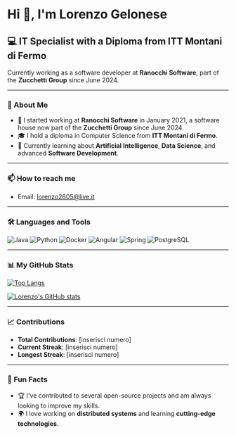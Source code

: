 # Hi 👋, I'm Lorenzo Gelonese

## 💻 IT Specialist with a Diploma from ITT Montani di Fermo

Currently working as a software developer at **Ranocchi Software**, part of the **Zucchetti Group** since June 2024.

---

### 🔧 About Me

- 💼 I started working at **Ranocchi Software** in January 2021, a software house now part of the **Zucchetti Group** since June 2024.
- 🎓 I hold a diploma in Computer Science from **ITT Montani di Fermo**.
- 🚀 Currently learning about **Artificial Intelligence**, **Data Science**, and advanced **Software Development**.

---

### 📫 How to reach me

- Email: [lorenzo2605@live.it](mailto:lorenzo2605@live.it)

---

### 🛠️ Languages and Tools

<p align="left">
  <img src="https://img.shields.io/badge/-Java-red?style=flat-square&logo=java&logoColor=white" alt="Java" />
  <img src="https://img.shields.io/badge/-Python-blue?style=flat-square&logo=python&logoColor=white" alt="Python" />
  <img src="https://img.shields.io/badge/-Docker-blue?style=flat-square&logo=docker&logoColor=white" alt="Docker" />
  <img src="https://img.shields.io/badge/-Angular-red?style=flat-square&logo=angular&logoColor=white" alt="Angular" />
  <img src="https://img.shields.io/badge/-Spring-green?style=flat-square&logo=spring&logoColor=white" alt="Spring" />
  <img src="https://img.shields.io/badge/-PostgreSQL-blue?style=flat-square&logo=postgresql&logoColor=white" alt="PostgreSQL" />
</p>

---

### 📊 My GitHub Stats

[![Top Langs](https://github-readme-stats.vercel.app/api/top-langs/?username=G-esko&layout=compact&theme=light)](https://github.com/anuraghazra/github-readme-stats)

[![Lorenzo's GitHub stats](https://github-readme-stats.vercel.app/api?username=LorenzoGelonese&show_icons=true&theme=light&cache_seconds=21600)](https://github.com/anuraghazra/github-readme-stats)

---

### 📈 Contributions

- **Total Contributions**: [inserisci numero]
- **Current Streak**: [inserisci numero]
- **Longest Streak**: [inserisci numero]

---

### 🌟 Fun Facts

- 🏆 I've contributed to several open-source projects and am always looking to improve my skills.
- 🌍 I love working on **distributed systems** and learning **cutting-edge technologies**.
